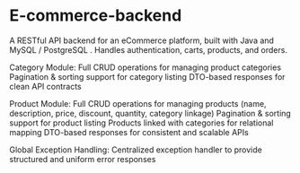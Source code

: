 # E-commerce-backend
A RESTful API backend for an eCommerce platform, built with Java and MySQL / PostgreSQL . Handles authentication, carts, products, and orders.

Category Module:
    Full CRUD operations for managing product categories
    Pagination & sorting support for category listing
    DTO-based responses for clean API contracts

Product Module: 
    Full CRUD operations for managing products (name, description, price, discount, quantity, category linkage)
    Pagination & sorting support for product listing
    Products linked with categories for relational mapping
    DTO-based responses for consistent and scalable APIs
    
Global Exception Handling: Centralized exception handler to provide structured and uniform error responses

